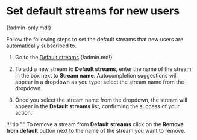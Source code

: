 # Set default streams for new users

{!admin-only.md!}

Follow the following steps to set the default streams that new users are automatically
subscribed to.

1. Go to the [Default streams](/#organization/default-streams-list)
{!admin.md!}

2. To add a new stream to **Default streams**, enter the name of the stream in the
box next to **Stream name**.  Autocompletion suggestions will appear in a
dropdown as you type; select the stream name from the dropdown.

3. Once you select the stream name from the dropdown, the stream will appear in
the **Default streams** list, confirming the success of your action.

!!! tip ""
    To remove a stream from **Default streams** click on the **Remove from default**
    button next to the name of the stream you want to remove.

